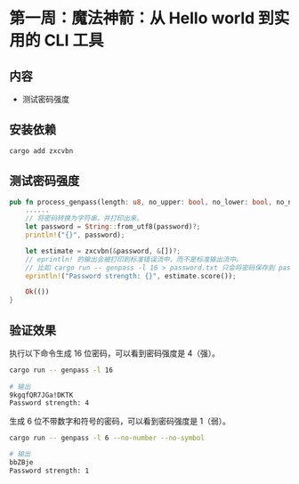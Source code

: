 # 第一周：魔法神箭：从 Hello world 到实用的 CLI 工具

## 内容

- 测试密码强度

## 安装依赖

```bash
cargo add zxcvbn
```

## 测试密码强度

```rust
pub fn process_genpass(length: u8, no_upper: bool, no_lower: bool, no_number: bool, no_symbol: bool) -> anyhow::Result<()> {
    ......
    // 将密码转换为字符串，并打印出来。
    let password = String::from_utf8(password)?;
    println!("{}", password);

    let estimate = zxcvbn(&password, &[])?;
    // eprintln! 的输出会被打印到标准错误流中，而不是标准输出流中。
    // 比如 cargo run -- genpass -l 16 > password.txt 只会将密码保存到 password.txt 文件中，而不会包含密码强度的信息。
    eprintln!("Password strength: {}", estimate.score());

    Ok(())
}
```

## 验证效果

执行以下命令生成 16 位密码，可以看到密码强度是 4（强）。

```bash
cargo run -- genpass -l 16
 
# 输出
9kgqfQR7JGa!DKTK
Password strength: 4
```

生成 6 位不带数字和符号的密码，可以看到密码强度是 1（弱）。

```bash
cargo run -- genpass -l 6 --no-number --no-symbol

# 输出
bbZBje
Password strength: 1
```